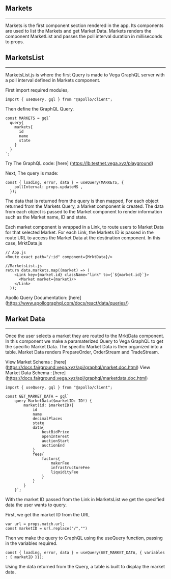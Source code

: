 ## Markets
-----------
Markets is the first component section rendered in the app. Its components are used to list the Markets and get Market Data.
Markets renders the component MarketList and passes the poll interval duration in milliseconds to props.

## MarketsList
-----------------
MarketsList.js is where the first Query is made to Vega GraphQL server with a poll interval defined in Markets component.

First import required modules,
```
import { useQuery, gql } from "@apollo/client";
```

Then define the GraphQL Query.
```
const MARKETS = gql`
  query{
    markets{
      id
      name
      state
    }
  }
`;
```
Try The GraphQL code: [here] (https://lb.testnet.vega.xyz/playground)


Next, The query is made:
```
const { loading, error, data } = useQuery(MARKETS, {
    pollInterval: props.updateMS ,
  });
```

The data that is returned from the query is then mapped, 
For each object returned from the Markets Query, a Market component is created.
The data from each object is passed to the Market component to render information such as the Market name, ID and state.

Each market component is wrapped in a Link, to route users to Market Data for that selected Market. For each Link, the Markets ID is passed in the route URL to access the Market Data at the destination component. In this case, MrktData.js
```
// App.js
<Route exact path="/:id" component={MrktData}/>

//MarketsList.js
return data.markets.map((market) => (
    <Link key={market.id} className="link" to={`${market.id}`}>
      <Market market={market}/>
    </Link>
  ));

```
Apollo Query Documentation: [here] (https://www.apollographql.com/docs/react/data/queries/)

## Market Data
--------------
Once the user selects a market they are routed to the MrktData component. In this component we make a paramaterized Query to Vega GraphQL to get the specific Market Data. The specific Market Data is then organized into a table. Market Data renders PrepareOrder, OrderStream and TradeStream.

View Market Schema : [here] (https://docs.fairground.vega.xyz/api/graphql/market.doc.html)
View Market Data Schema : [here] (https://docs.fairground.vega.xyz/api/graphql/marketdata.doc.html)
```
import { useQuery, gql } from "@apollo/client";

const GET_MARKET_DATA = gql`
    query MarketData($marketID: ID!) {
        market(id: $marketID){
            id
            name
            decimalPlaces
            state
            data{
                bestBidPrice
                openInterest
                auctionStart
                auctionEnd
            }
            fees{
                factors{
                    makerFee
                    infrastructureFee
                    liquidityFee
                }
            }
        }
    }`;
```

With the market ID passed from the Link in MarketsList we get the specified data the user wants to query. 

First, we get the market ID from the URL
```
var url = props.match.url;
const marketID = url.replace("/","")
```

Then we make the query to GraphQL using the useQuery function, passing in the variables required.
```
const { loading, error, data } = useQuery(GET_MARKET_DATA, { variables : { marketID }});
```

Using the data returned from the Query, a table is built to display the market data.


